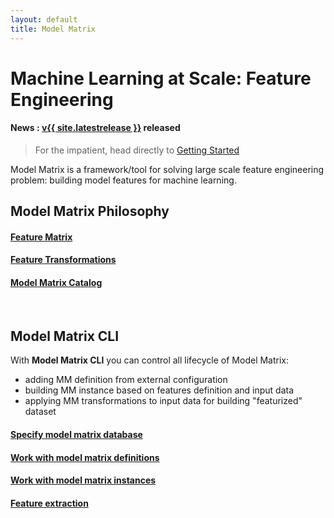 ```yaml
---
layout: default
title: Model Matrix
---
```


# Machine Learning at Scale: Feature Engineering

#### **News** : [v{{ site.latestrelease }}](doc/releases.html#release) released

> For the impatient, head directly to [Getting Started](doc/getstarted.html)

Model Matrix is a framework/tool for solving large scale feature engineering
problem: building model features for machine learning.

## Model Matrix Philosophy


#### <a href="doc/philosophy.html#feature-matrix" class="icon-circle-arrow-right"><span class="space5"><span class="spec-font-small">Feature Matrix</span></span></a>

#### <a href="doc/philosophy.html#feature-transformations" class="icon-circle-arrow-right"><span class="space5"><span class="spec-font-small">Feature Transformations</span></span></a>

#### <a href="doc/philosophy.html#model-matrix-catalog" class="icon-circle-arrow-right"><span class="space5"><span class="spec-font-small">Model Matrix Catalog</span></span></a>

<br/>

## Model Matrix CLI

With **Model Matrix CLI** you can control all lifecycle of Model Matrix:
 
 - adding MM definition from external configuration 
 - building MM instance based on features definition and input data 
 - applying MM transformations to input data for building "featurized" dataset
 
#### <a href="doc/cli.html#specify-database" class="icon-circle-arrow-right"><span class="space5"><span class="spec-font">Specify model matrix database</span></span></a>

#### <a href="doc/cli.html#mmc-definition" class="icon-circle-arrow-right"><span class="space5"><span class="spec-font">Work with model matrix definitions</span></span></a>

#### <a href="doc/cli.html#mmc-instance" class="icon-circle-arrow-right"><span class="space5"><span class="spec-font">Work with model matrix instances</span></span></a>

#### <a href="doc/cli.html#feature-extraction" class="icon-circle-arrow-right"><span class="space5"><span class="spec-font">Feature extraction</span></span></a>
